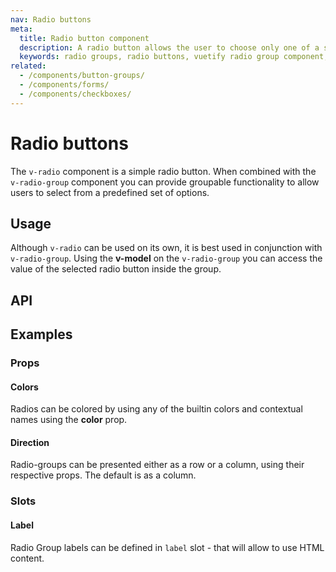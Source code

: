 ```yaml
---
nav: Radio buttons
meta:
  title: Radio button component
  description: A radio button allows the user to choose only one of a set of options using a radio group.
  keywords: radio groups, radio buttons, vuetify radio group component, vuetify radio component, vue radio component, vue radio group component
related:
  - /components/button-groups/
  - /components/forms/
  - /components/checkboxes/
---
```


# Radio buttons

The `v-radio` component is a simple radio button. When combined with  the `v-radio-group` component you can provide groupable functionality to allow users to select from a predefined set of options.

## Usage

Although `v-radio` can be used on its own, it is best used in conjunction with `v-radio-group`. Using the **v-model** on the `v-radio-group` you can access the value of the selected radio button inside the group.

<usage name="v-radio-group" />

<entry />

## API

<api-inline />

## Examples

### Props

#### Colors

Radios can be colored by using any of the builtin colors and contextual names using the **color** prop.

<example file="v-radio-group/prop-colors" />

#### Direction

Radio-groups can be presented either as a row or a column, using their respective props. The default is as a column.

<example file="v-radio-group/prop-direction" />

### Slots

#### Label

Radio Group labels can be defined in `label` slot - that will allow to use HTML content.

<example file="v-radio-group/slot-label" />
